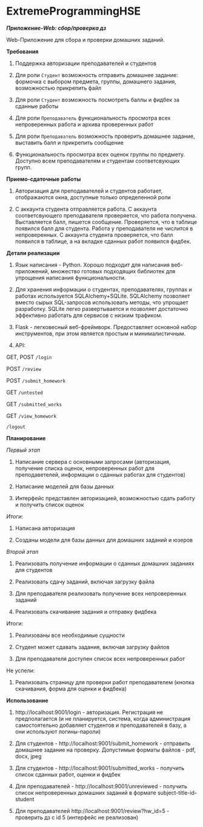# ExtremeProgrammingHSE

***Приложение-Web: сбор/проверка дз***

Web-Приложение для сбора и проверки домашних заданий.

**Требования**

1. Поддержка авторизации преподавателей и студентов

2. Для роли `Студент` возможность отправить домашнее задание: формочка с выбором предмета, группы, домашнего задания, возможностью прикрепить файл

3. Для роли `Студент` возможность посмотреть баллы и фидбек за сданные работы

4. Для роли `Преподаватель` функциональность просмотра всех непроверенных работа и архива проверенных работ

5. Для роли `Преподаватель` возможность проверить домашнее задание, выставить балл и прикрепить сообщение

6. Функциональность просмотра всех оценок группы по предмету. Доступно всем преподавателям и студентам соответсвующих групп.

**Приемо-сдаточные работы**

1. Авторизация для преподавателей и студентов работает, отображаются окна, доступные только определенной роли

2. С аккаунта студента отправляется работа. С аккаунта соответсвующего преподавателя проверяется, что работа получена. Выставляется балл, пишется сообщение. Проверяется, что в таблице появился балл для студента. Работа у преподавателя не числится в непроверенных. С аккаунта студента проверяется, что балл появился в таблице, а на вкладке сданных работ появился фидбек. 

**Детали реализации**

1. Язык написания - Python. Хорошо подходит для написания веб-приложений, множество готовых подходящих библиотек для упрощения написания функциональности.

2. Для хранения информации о студентах, преподавателях, группах и работах используется SQLAlchemy+SQLite. SQLAlchemy позволяет вместо сырых SQL-запросов использовать методы, что упрощает разработку. SQLite легко развертывается и позволяет достаточно эффективно работать для сервисов с низким трафиком.

3. Flask - легковесный веб-фреймворк. Предоставляет основной набор инструментов, при этом является простым и минималистичным.

4. API: 

GET, POST `/login`

POST `/review`

POST `/submit_homework`

GET `/untested`

GET `/submitted_works`

GET `/view_homework`

`/logout`

**Планирование**

*Первый этап*

1. Написание сервера с основными запросами (авторизация, получение списка оценок, непроверенных работ для преподаветелей, информации о сданных работах для студентов)

2. Написание моделей для базы данных

3. Интерфейс представлен авторизацией, возможностью сдать работу и получить список оценок

*Итоги*:

1. Написана авторизация

2. Созданы модели для базы данных для домашних заданий и юзеров

*Второй этап*

1. Реализовать получение информации о сданных домашних заданиях для студентов 

2. Реализовать сдачу заданий, включая загрузку файла

3. Для преподавателя реализовать получение всех непроверенных заданий

4. Реализовать скачивание задания и отправку фидбека

Итоги:

1. Реализованы все необходимые сущности

2. Студент может сдавать задания, включая загрузку файлов

3. Для преподавателя доступен список всех непроверенных работ

Не успели:

1. Реализовать страницу для проверки работ преподавателем (кнопка скачивания, форма для оценки и фидбека)

**Использование**

1. http://localhost:9001/login - авторизация. Регистрация не предполагается (и не планируется, система, когда администрация самостоятельно добавляет студентов и преподавателей в базу, а они используют логины-пароли)

2. Для студентов - http://localhost:9001/submit_homework - отправить домашнее задание на проверку. Допустимые форматы файлов - pdf, docx, jpeg

3. Для студентов - http://localhost:9001/submitted_works - получить список сданных работ, оценки и фидбек

4. Для преподавателей - http://localhost:9001/unreviewed - получить список непроверенных домашних заданий в формате subject-title-id-student

5. Для преподавателей http://localhost:9001/review?hw_id=5 - проверить дз с id 5 (интерфейс не реализован)